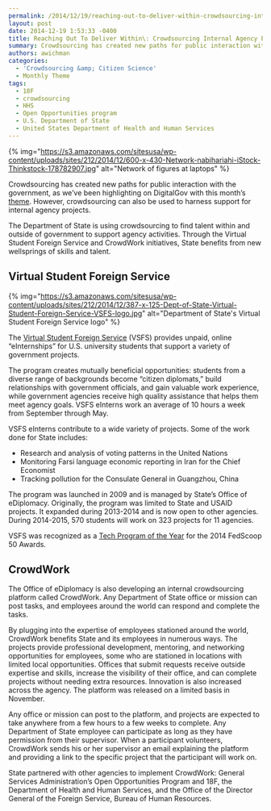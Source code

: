 ```yaml
---
permalink: /2014/12/19/reaching-out-to-deliver-within-crowdsourcing-internal-agency-projects/
layout: post
date: 2014-12-19 1:53:33 -0400
title: Reaching Out To Deliver Within\: Crowdsourcing Internal Agency Projects
summary: Crowdsourcing has created new paths for public interaction with the government, as we&amp;#8217;ve been highlighting on DigitalGov with this month&rsquo;s theme. However, crowdsourcing can also be used to harness support for internal agency projects. The Department of State is using crowdsourcing to find talent within and outside of government to support agency activities. Through the
authors: awichman
categories:
  - 'Crowdsourcing &amp; Citizen Science'
  - Monthly Theme
tags:
  - 18F
  - crowdsourcing
  - HHS
  - Open Opportunities program
  - U.S. Department of State
  - United States Department of Health and Human Services
---
```


{% img="https://s3.amazonaws.com/sitesusa/wp-content/uploads/sites/212/2014/12/600-x-430-Network-nabihariahi-iStock-Thinkstock-178782907.jpg" alt="Network of figures at laptops" %} 

Crowdsourcing has created new paths for public interaction with the government, as we&#8217;ve been highlighting on DigitalGov with this month’s [theme](https://www.WHATEVER/category/monthly-theme/). However, crowdsourcing can also be used to harness support for internal agency projects.

The Department of State is using crowdsourcing to find talent within and outside of government to support agency activities. Through the Virtual Student Foreign Service and CrowdWork initiatives, State benefits from new wellsprings of skills and talent.

## **Virtual Student Foreign Service**

{% img="https://s3.amazonaws.com/sitesusa/wp-content/uploads/sites/212/2014/12/387-x-125-Dept-of-State-Virtual-Student-Foreign-Service-VSFS-logo.jpg" alt="Department of State's Virtual Student Foreign Service logo" %}

The [Virtual Student Foreign Service](http://www.state.gov/vsfs/) (VSFS) provides unpaid, online “eInternships” for U.S. university students that support a variety of government projects.

The program creates mutually beneficial opportunities: students from a diverse range of backgrounds become “citizen diplomats,” build relationships with government officials, and gain valuable work experience, while government agencies receive high quality assistance that helps them meet agency goals. VSFS eInterns work an average of 10 hours a week from September through May.

VSFS eInterns contribute to a wide variety of projects. Some of the work done for State includes:

  * Research and analysis of voting patterns in the United Nations
  * Monitoring Farsi language economic reporting in Iran for the Chief Economist
  * Tracking pollution for the Consulate General in Guangzhou, China

The program was launched in 2009 and is managed by State’s Office of eDiplomacy. Originally, the program was limited to State and USAID projects. It expanded during 2013-2014 and is now open to other agencies. During 2014-2015, 570 students will work on 323 projects for 11 agencies.

VSFS was recognized as a [Tech Program of the Year](http://fedscoop.com/events/fedscoop50/#tech-program) for the 2014 FedScoop 50 Awards.

## **CrowdWork**

The Office of eDiplomacy is also developing an internal crowdsourcing platform called CrowdWork. Any Department of State office or mission can post tasks, and employees around the world can respond and complete the tasks.

By plugging into the expertise of employees stationed around the world, CrowdWork benefits State and its employees in numerous ways. The projects provide professional development, mentoring, and networking opportunities for employees, some who are stationed in locations with limited local opportunities. Offices that submit requests receive outside expertise and skills, increase the visibility of their office, and can complete projects without needing extra resources. Innovation is also increased across the agency. The platform was released on a limited basis in November.

Any office or mission can post to the platform, and projects are expected to take anywhere from a few hours to a few weeks to complete. Any Department of State employee can participate as long as they have permission from their supervisor. When a participant volunteers, CrowdWork sends his or her supervisor an email explaining the platform and providing a link to the specific project that the participant will work on.

State partnered with other agencies to implement CrowdWork: General Services Administration’s Open Opportunities Program and 18F, the Department of Health and Human Services, and the Office of the Director General of the Foreign Service, Bureau of Human Resources.